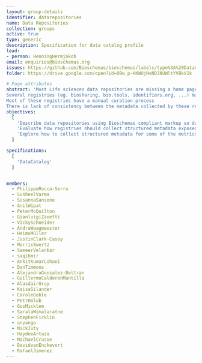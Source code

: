 ```yaml
---
layout: group-details
identifier: datarepositories
name: Data Repositories
collection: groups
active: true
type: generic
description: Specification for data catalog profile
lead: 
- person: HenningHermjakob
email: enquiries@bioschemas.org
issues: https://github.com/Bioschemas/bioschemas/labels/type%3A%20DataCatalog
folder: https://drive.google.com/open?id=0Bw_p-HKWUjHoNDJNUWltYVBkV1k

# Page attributes
abstract: 'Most Life sciences data repositories are missing a home page providing information about themselves with consistent structured data that would help search engines and registries to index them.
Several registries (eg. biosharing, bio.tools, identifiers.org, ...) maintain overlapping efforts to collect certain metadata (eg. title, description, keywords, ...) about “data repositories” (eg. UniProt Knowledgebase, Human Protein Atlas, Protein Data Bank, ...).
Most of these registries have a manual curation process
There is lack of consistency between the metadata collected by these registries'
objectives:
  [
    'Describe data repositories using Bioschemas compliant markup so data repositories can be more easily indexed by search engines and registries.',
    'Evaluate how registries should collect structured metadata exposed by data repositories to facilitate an automatic or semiautomatic update their records and present more consistent descriptions.',
    'Explore how to collect structured metadata for some of the metrics proposed by the ELIXIR data platform.'
  ]

specifications:
  [
    'DataCatalog'
  ]


members:
  - PhilippeRocca-Serra
  - SusheelVarma
  - SusannaSansone
  - AnilWipat
  - PeterMcQuilton
  - GianluigiZanetti
  - VickySchneider
  - AndraWaagmeester
  - HeimoMüller
  - JustinClark-Casey
  - MorrisSwertz
  - SameerVelankar
  - saqibmir
  - AnkitKumarLohani
  - DanTimmons
  - AlejandraGonzalez-Beltran
  - GuillermoCalderonMantilla
  - AlasdairGray
  - KaisaSilander
  - CaroleGoble
  - PetrHolub
  - GosMicklem
  - SaralaWimalaratne
  - StephenFicklin
  - anyango
  - NickJuty
  - HaydeeArtaza
  - MichaelCrusoe
  - DavidvanEnckevort
  - RafaelJimenez
---
```

